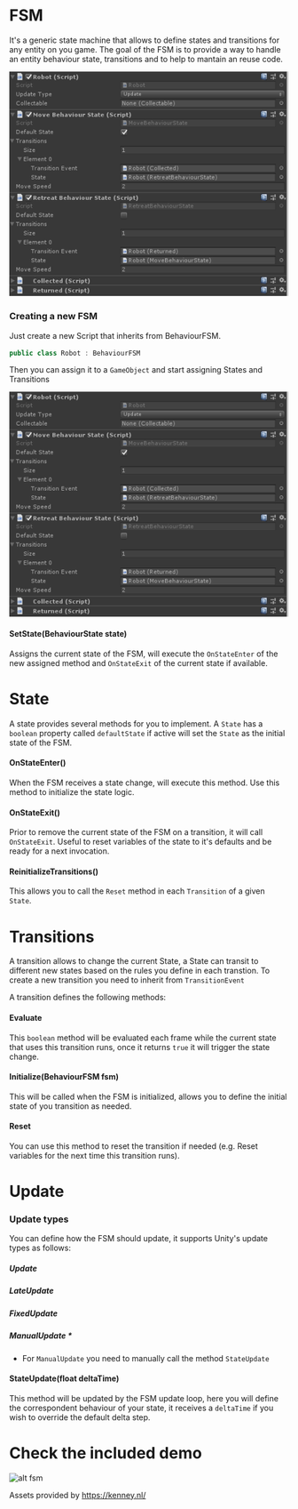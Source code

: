 # FSM

It's a generic state machine that allows to define states and transitions for any entity on you game. The goal of the FSM is to provide a way to handle an entity behaviour state, transitions and to help to mantain an reuse code.

![alt fsm](https://github.com/riktothepast/FSM/blob/master/fsm.png)

### Creating a new FSM

Just create a new Script that inherits from BehaviourFSM.

```C#
public class Robot : BehaviourFSM
```

Then you can assign it to a `GameObject` and start assigning States and Transitions

![alt fsm](https://github.com/riktothepast/FSM/blob/master/FSMInEditor.PNG)


#### SetState(BehaviourState state)
Assigns the current state of the FSM, will execute the `OnStateEnter` of the new assigned method and `OnStateExit` of the current state if available.

# State

A state provides several methods for you to implement. A `State` has a `boolean` property called `defaultState` if active will set the `State` as the initial state of the FSM.

#### OnStateEnter()
When the FSM receives a state change, will execute this method. Use this method to initialize the state logic.

#### OnStateExit()
Prior to remove the current state of the FSM on a transition, it will call `OnStateExit`. Useful to reset variables of the state to it's defaults and be ready for a next invocation.

#### ReinitializeTransitions()
This allows you to call the `Reset` method in each `Transition` of a given `State`.

# Transitions

A transition allows to change the current State, a State can transit to different new states based on the rules you define in each transtion.
To create a new transition you need to inherit from `TransitionEvent`

A transition defines the following methods:

#### Evaluate
This `boolean` method will be evaluated each frame while the current state that uses this transition runs, once it returns `true` it will trigger the state change.

#### Initialize(BehaviourFSM fsm)
This will be called when the FSM is initialized, allows you to define the initial state of you transition as needed.

#### Reset
You can use this method to reset the transition if needed (e.g. Reset variables for the next time this transition runs).


# Update

### Update types
You can define how the FSM should update, it supports Unity's update types as follows:

##### Update
##### LateUpdate
##### FixedUpdate
##### ManualUpdate *

* For `ManualUpdate` you need to manually call the method `StateUpdate`
#### StateUpdate(float deltaTime)
This method will be updated by the FSM update loop, here you will define the correspondent behaviour of your state, it receives a `deltaTime` if you wish to override the default delta step.


# Check the included demo
![alt fsm](https://github.com/riktothepast/FSM/blob/master/roboCollector.gif)

Assets provided by https://kenney.nl/
